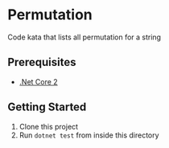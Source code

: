 # Permutation
Code kata that lists all permutation for a string

## Prerequisites
- [.Net Core 2](https://www.microsoft.com/net/download/)

## Getting Started
1. Clone this project
2. Run `dotnet test` from inside this directory